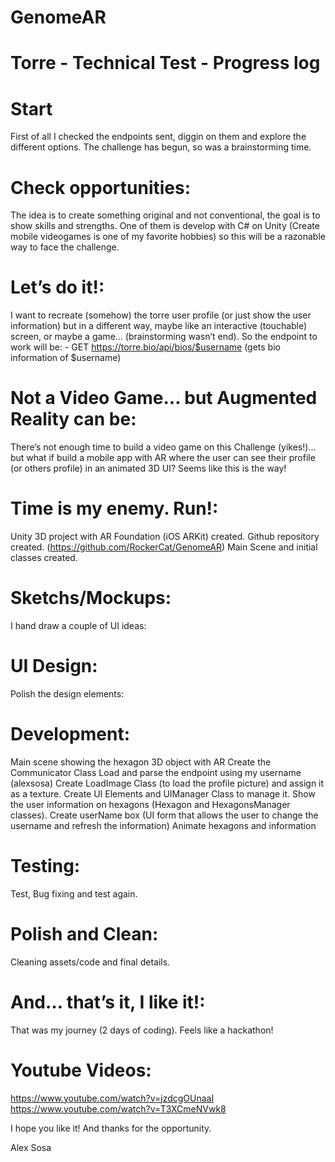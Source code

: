 # GenomeAR

# Torre - Technical Test -  Progress log


# Start
First of all I checked the endpoints sent, diggin on them and explore the different options.
The challenge has begun, so was a brainstorming time.

# Check opportunities:
The idea is to create something original and not conventional, the goal is to show skills and strengths. One of them is develop with C# on Unity (Create mobile videogames is one of my favorite hobbies) so this will be a razonable way to face the challenge.

# Let’s do it!:
I want to recreate (somehow) the torre user profile (or just show the user information) but in a different way, maybe like an interactive (touchable) screen, or maybe a game… (brainstorming wasn’t end). So the endpoint to work will be: - GET https://torre.bio/api/bios/$username (gets bio information of $username)

# Not a Video Game… but Augmented Reality can be:
There’s not enough time to build a video game on this Challenge (yikes!)... but what if build a mobile app with AR where the user can see their profile (or others profile) in an animated 3D UI? Seems like this is the way!

# Time is my enemy. Run!:
Unity 3D project with AR Foundation (iOS ARKit) created.
Github repository created. (https://github.com/RockerCat/GenomeAR)
Main Scene and initial classes created.

# Sketchs/Mockups:
I hand draw a couple of UI ideas:

# UI Design:
Polish the design elements:

# Development:
Main scene showing the hexagon 3D object with AR
Create the Communicator Class
Load and parse the endpoint using my username (alexsosa)
Create LoadImage Class (to load the profile picture) and assign it as a texture.
Create UI Elements and UIManager Class to manage it.
Show the user information on hexagons (Hexagon and HexagonsManager classes).
Create userName box (UI form that allows the user to change the username and refresh the information)
Animate hexagons and information

# Testing:
Test, Bug fixing and test again.

# Polish and Clean:
Cleaning assets/code and final details.

# And… that’s it, I like it!:
That was my journey (2 days of coding). Feels like a hackathon!

# Youtube Videos:

https://www.youtube.com/watch?v=jzdcgOUnaaI
https://www.youtube.com/watch?v=T3XCmeNVwk8


I hope you like it! And thanks for the opportunity.

Alex Sosa
